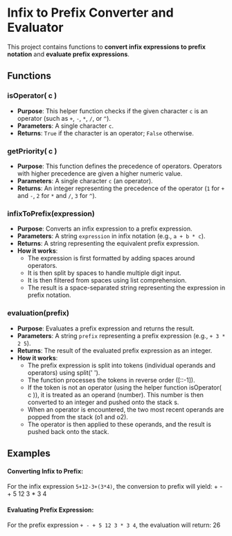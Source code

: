 # Infix to Prefix Converter and Evaluator

This project contains functions to **convert infix expressions to prefix notation** and **evaluate prefix expressions**.

## Functions

### isOperator( c )
- **Purpose**: This helper function checks if the given character `c` is an operator (such as `+`, `-`, `*`, `/`, or `^`).
- **Parameters**: A single character `c`.
- **Returns**: `True` if the character is an operator; `False` otherwise.

### getPriority( c )
- **Purpose**: This function defines the precedence of operators. Operators with higher precedence are given a higher numeric value.
- **Parameters**: A single character `c` (an operator).
- **Returns**: An integer representing the precedence of the operator (`1` for `+` and `-`, `2` for `*` and `/`, `3` for `^`).

### infixToPrefix(expression)
- **Purpose**: Converts an infix expression to a prefix expression.
- **Parameters**: A string `expression` in infix notation (e.g., `a + b * c`).
- **Returns**: A string representing the equivalent prefix expression.
- **How it works**: 
  - The expression is first formatted by adding spaces around operators.
  - It is then split by spaces to handle multiple digit input.
  - It is then filtered from spaces using list comprehension.
  - The result is a space-separated string representing the expression in prefix notation.

### evaluation(prefix)
- **Purpose**: Evaluates a prefix expression and returns the result.
- **Parameters**: A string `prefix` representing a prefix expression (e.g., `+ 3 * 2 5`).
- **Returns**: The result of the evaluated prefix expression as an integer.
- **How it works**: 
  - The prefix expression is split into tokens (individual operands and operators) using split(' ').
  - The function processes the tokens in reverse order ([::-1]).
  - If the token is not an operator (using the helper function isOperator( c )), it is treated as an operand (number). This number is then converted to an integer and pushed onto the stack s.
  -  When an operator is encountered, the two most recent operands are popped from the stack (o1 and o2).
  - The operator is then applied to these operands, and the result is pushed back onto the stack.

## Examples

#### Converting Infix to Prefix:

For the infix expression `5+12-3+(3*4)`, the conversion to prefix will yield:
    + - + 5 12 3 * 3 4
#### Evaluating Prefix Expression:

For the prefix expression `+ - + 5 12 3 * 3 4`, the evaluation will return:
    26
    
